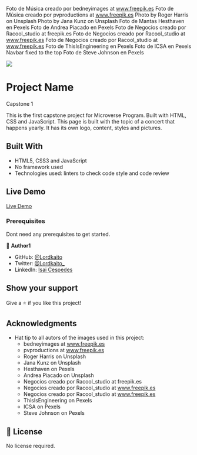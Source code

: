   Foto de Música creado por bedneyimages at www.freepik.es
  Foto de Música creado por pvproductions at www.freepik.es
  Photo by Roger Harris on Unsplash
  Photo by Jana Kunz on Unsplash
  Foto de Mantas Hesthaven en Pexels
  Foto de Andrea Piacado en Pexels
  Foto de Negocios creado por Racool_studio at freepik.es
  Foto de Negocios creado por Racool_studio at www.freepik.es
  Foto de Negocios creado por Racool_studio at www.freepik.es
  Foto de ThisIsEngineering en Pexels
  Foto de ICSA en Pexels
  Navbar fixed to the top
  Foto de Steve Johnson en Pexels

  ![](https://img.shields.io/badge/Microverse-blueviolet)

# Project Name

Capstone 1

This is the first capstone project for Microverse Program.
Built with HTML, CSS and JavaScript.
This page is built with the topic of a concert that happens yearly.
It has its own logo, content, styles and pictures.


<!-- Additional description about the project and its features. -->

## Built With

- HTML5, CSS3 and JavaScript
- No framework used
- Technologies used: linters to check code style and code review

## Live Demo

[Live Demo](https://lordkaito.github.io/capstone-module-1/)


### Prerequisites

Dont need any prerequisites to get started.

👤 **Author1**

- GitHub: [@Lordkaito](https://github.com/lordkaito)
- Twitter: [@Lordkaito_](https://twitter.com/Lordkaito_)
- LinkedIn: [Isai Cespedes](https://www.linkedin.com/in/isai-c%C3%A9spedes-4164a51b4/)


## Show your support

Give a ⭐️ if you like this project!

## Acknowledgments

- Hat tip to all autors of the images used in this project:
  - bedneyimages at www.freepik.es
  - pvproductions at www.freepik.es
  - Roger Harris on Unsplash
  - Jana Kunz on Unsplash
  - Hesthaven on Pexels
  - Andrea Piacado on Unsplash
  - Negocios creado por Racool_studio at freepik.es
  - Negocios creado por Racool_studio at www.freepik.es
  - Negocios creado por Racool_studio at www.freepik.es
  - ThisIsEngineering on Pexels
  - ICSA on Pexels
  - Steve Johnson on Pexels


## 📝 License

No license required.
